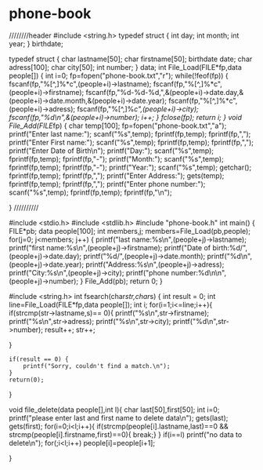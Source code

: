 # phone-book
////////header
#include <string.h>
typedef struct
{
    int day;
    int month;
    int year;
} birthdate;


typedef struct
{
    char lastname[50];
    char firstname[50];
    birthdate date;
    char adress[100];
    char city[50];
    int number;
} data;
int File_Load(FILE*fp,data people[])
{
    int i=0;
    fp=fopen("phone-book.txt","r");
    while(!feof(fp))
    {
        fscanf(fp,"%[^,]%*c",(people+i)->lastname);
        fscanf(fp,"%[^,]%*c",(people+i)->firstname);
        fscanf(fp,"%d-%d-%d,",&(people+i)->date.day,&(people+i)->date.month,&(people+i)->date.year);
        fscanf(fp,"%[^,]%*c",(people+i)->adress);
        fscanf(fp,"%[^,]%*c",(people+i)->city);
        fscanf(fp,"%d\n",&(people+i)->number);
        i++;
    }
    fclose(fp);
    return i;
}
void File_Add(FILE*fp)
{
    char temp[100];
    fp=fopen("phone-book.txt","a");
    printf("Enter last name:");
    scanf("%s",temp);
    fprintf(fp,temp);
    fprintf(fp,",");
    printf("Enter First name:");
    scanf("%s",temp);
    fprintf(fp,temp);
    fprintf(fp,",");
    printf("Enter Date of Birth\n");
    printf("Day:");
    scanf("%s",temp);
    fprintf(fp,temp);
    fprintf(fp,"-");
    printf("Month:");
    scanf("%s",temp);
    fprintf(fp,temp);
    fprintf(fp,"-");
    printf("Year:");
    scanf("%s",temp);
    getchar();
    fprintf(fp,temp);
    fprintf(fp,",");
    printf("Enter Address:");
    gets(temp);
    fprintf(fp,temp);
    fprintf(fp,",");
    printf("Enter phone number:");
    scanf("%s",temp);
    fprintf(fp,temp);
    fprintf(fp,"\n");

}
//////////

#include <stdio.h>
#include <stdlib.h>
#include "phone-book.h"
int main()
{
    FILE*pb;
    data people[100];
    int members,j;
    members=File_Load(pb,people);
    for(j=0; j<members; j++)
    {
        printf("last name:%s\n",(people+j)->lastname);
        printf("first name:%s\n",(people+j)->firstname);
        printf("Date of birth:%d/",(people+j)->date.day);
        printf("%d/",(people+j)->date.month);
        printf("%d\n",(people+j)->date.year);
        printf("Address:%s\n",(people+j)->adress);
        printf("City:%s\n",(people+j)->city);
        printf("phone number:%d\n\n",(people+j)->number);
    }
    File_Add(pb);
    return 0;
}



#include <string.h>
int fsearch(char*str,char*s)
{   int result = 0;
    int line=File_Load(FILE*fp,data people[]);
    int i;
    for(i=1;i<=line;i++){
    if(strcmp(str->lastname,s)== 0){
      printf("%s\n",str->firstname);
      printf("%s\n",str->adress);
      printf("%s\n",str->city);
      printf("%d\n",str->number);
			result++;
			str++;
			

}

	if(result == 0) {
		printf("Sorry, couldn't find a match.\n");
	}
   	return(0);
}


void file_delete(data people[],int l){
    char last[50],first[50];
    int i=0;
    printf("please enter last and first name to delete data\n");
    gets(last);
    gets(first);
    for(i=0;i<l;i++){
          if(strcmp(people[i].lastname,last)==0 && strcmp(people[i].firstname,first)==0){
                    break;}
          }
          if(i==l)
            printf("no data to delete\n");
        for(;i<l;i++)
            people[i]=people[i+1];


}
